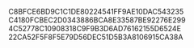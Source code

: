C8BFCE6BD9C1C1DE80224541FF9AE10DAC543235
C4180FCBEC2D0343886BCA8E33587BE92276E299
4C52778C10908318C9F9B3D6AD76162155D6524E
22CA52F5F8F5E79D56DEC51D5B3A8106915CA38A
